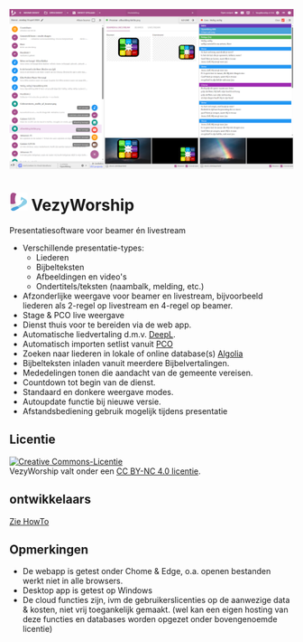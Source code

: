 ![VezyWorship](/src/assets/banner.png)

# ![VezyWorship](/public/icons/favicon-32x32.png) VezyWorship
Presentatiesoftware voor beamer én livestream

- Verschillende presentatie-types:
  - Liederen
  - Bijbelteksten
  - Afbeeldingen en video's
  - Ondertitels/teksten (naambalk, melding, etc.)
- Afzonderlijke weergave voor beamer en livestream, bijvoorbeeld liederen als 2-regel op livestream en 4-regel op beamer.
- Stage & PCO live weergave 
- Dienst thuis voor te bereiden via de web app.
- Automatische liedvertaling d.m.v. [DeepL](https://www.deepl.com/whydeepl).
- Automatisch importen setlist vanuit [PCO](https://planningcenteronline.com/)
- Zoeken naar liederen in lokale of online database(s) [Algolia](https://algolia.com/)
- Bijbelteksten inladen vanuit meerdere Bijbelvertalingen.
- Mededelingen tonen die aandacht van de gemeente vereisen.
- Countdown tot begin van de dienst.
- Standaard en donkere weergave modes.
- Autoupdate functie bij nieuwe versie.
- Afstandsbediening gebruik mogelijk tijdens presentatie

## Licentie
<a rel="license" href="https://creativecommons.org/licenses/by-nc/4.0/deed.nl"><img alt="Creative Commons-Licentie" style="border-width:0" src="https://licensebuttons.net/l/by-nc/4.0/88x31.png" /></a><br />VezyWorship valt onder een <a rel="license" href="https://creativecommons.org/licenses/by-nc/4.0/deed.nl">CC BY-NC 4.0 licentie</a>.

## ontwikkelaars
[Zie HowTo](./HowTo.md)

## Opmerkingen
- De webapp is getest onder Chome & Edge, o.a. openen bestanden werkt niet in alle browsers.
- Desktop app is getest op Windows
- De cloud functies zijn, ivm de gebruikerslicenties op de aanwezige data & kosten, niet vrij toegankelijk gemaakt.
  (wel kan een eigen hosting van deze functies en databases worden opgezet onder bovengenoemde licentie)
  